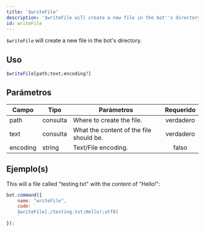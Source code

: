 ```yaml
---
title: '$writeFile'
description: '$writeFile will create a new file in the bot''s directory.'
id: writeFile
---
```


`$writeFile` will create a new file in the bot's directory.

## Uso

```php
$writeFile[path;text;encoding?]
```

## Parámetros

| Campo    | Tipo     | Parámetros                              | Requerido |
| -------- | -------- | --------------------------------------- |:---------:|
| path     | consulta | Where to create the file.               | verdadero |
| text     | consulta | What the content of the file should be. | verdadero |
| encoding | string   | Text/File encoding.                     |   falso   |

## Ejemplo(s)

This will a file called "testing.txt" with the content of "Hello!":

```javascript
bot.command({
    name: "writeFile",
    code: `
    $writeFile[./testing.txt;Hello!;utf8]
    `
});
```